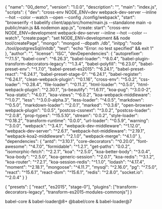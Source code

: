 

{
  "name": "00_demo",
  "version": "1.0.0",
  "description": "",
  "main": "index.js",
  "scripts": {
    "dev": "cross-env NODE_ENV=dev webpack-dev-server --inline --hot --color --watch --open --config ./config/webpack",
    "start": "browserify -t babelify client/app/src/home/main.js --standalone main -o public/main.js  && nodemon app.js",
    "create: start": "cross-env NODE_ENV=development webpack-dev-server --inline --hot --color --watch",
    "create:page": "set NODE_ENV=development && node tool/createPage",
    "mongo": "mongod --dbpath ./db",
    "initpg": "node ./tool/postgresSql/initdb",
    "test": "echo \"Error: no test specified\" && exit 1"
  },
  "author": "",
  "license": "ISC",
  "devDependencies": {
    "autoprefixer": "^7.1.5",
    "babel-core": "^6.26.3",
    "babel-loader": "^8.0.4",
    "babel-plugin-transform-decorators-legacy": "^1.3.4",
    "babel-polyfill": "^6.23.0",
    "babel-preset-env": "^1.7.0",
    "babel-preset-es2015": "^6.24.1",
    "babel-preset-react": "^6.24.1",
    "babel-preset-stage-0": "^6.24.1",
    "babel-register": "^6.24.1",
    "clean-webpack-plugin": "^0.1.16",
    "cross-env": "^5.0.2",
    "css-loader": "^0.28.4",
    "file-loader": "^0.11.2",
    "html-loader": "^0.5.0",
    "html-webpack-plugin": "^2.30.1",
    "js-beautify": "^1.6.11",
    "koa-pug": "^3.0.0-2",
    "koa-static": "^4.0.1",
    "koa-views": "^6.0.2",
    "koa-webpack-middleware": "^1.0.7",
    "less": "^3.0.0-alpha.3",
    "less-loader": "^4.0.5",
    "markdown": "^0.5.0",
    "markdown-loader": "^2.0.1",
    "marked": "^0.3.6",
    "open-browser-webpack-plugin": "0.0.5",
    "postcss-cssnext": "^3.0.2",
    "postcss-loader": "^2.0.8",
    "prop-types": "^15.5.10",
    "stream": "0.0.2",
    "style-loader": "^0.18.2",
    "transform-runtime": "0.0.0",
    "url-loader": "^0.5.9",
    "warning": "^3.0.0",
    "webpack": "^3.4.1",
    "webpack-dev-middleware": "^1.12.0",
    "webpack-dev-server": "^2.6.1",
    "webpack-hot-middleware": "^2.19.1",
    "webpack-koa2-middleware": "^2.1.0",
    "webpack-merge": "^4.1.0"
  },
  "dependencies": {
    "antd": "^3.10.1",
    "core-decorators": "^0.20.0",
    "font-awesome": "^4.7.0",
    "formidable": "^1.2.1",
    "get-paths": "0.0.2",
    "isomorphic-fetch": "^2.2.1",
    "koa": "^2.5.0",
    "koa-better-body": "^3.0.4",
    "koa-body": "^2.5.0",
    "koa-generic-session": "^2.0.1",
    "koa-redis": "^3.1.2",
    "koa-router": "^7.2.1",
    "koa-session-redis": "^1.1.0",
    "lodash": "^4.17.4",
    "moment": "^2.18.1",
    "mongoose": "^4.11.7",
    "mysql": "^2.16.0",
    "pg": "^7.5.0",
    "react": "^15.6.1",
    "react-dom": "^15.6.1",
    "redis": "^2.8.0",
    "socket.io": "^2.0.4"
  }
}

{
  "presets": [ "react", "es2015", "stage-0"],
  "plugins": ["transform-decorators-legacy", "transform-es2015-modules-commonjs"]
}



babel-core & babel-loader@8+
@babel/core & babel-loader@7
